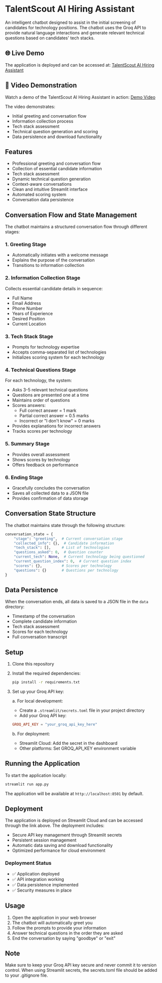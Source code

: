# TalentScout AI Hiring Assistant

An intelligent chatbot designed to assist in the initial screening of candidates for technology positions. The chatbot uses the Groq API to provide natural language interactions and generate relevant technical questions based on candidates' tech stacks.

## 🌐 Live Demo

The application is deployed and can be accessed at: [TalentScout AI Hiring Assistant](https://pg-agi-shreeyans.streamlit.app/)

## 🎥 Video Demonstration

Watch a demo of the TalentScout AI Hiring Assistant in action: [Demo Video](https://share.descript.com/view/MAU4fYeJsyG)

The video demonstrates:
- Initial greeting and conversation flow
- Information collection process
- Tech stack assessment
- Technical question generation and scoring
- Data persistence and download functionality

## Features

- Professional greeting and conversation flow
- Collection of essential candidate information
- Tech stack assessment
- Dynamic technical question generation
- Context-aware conversations
- Clean and intuitive Streamlit interface
- Automated scoring system
- Conversation data persistence

## Conversation Flow and State Management

The chatbot maintains a structured conversation flow through different stages:

### 1. Greeting Stage
- Automatically initiates with a welcome message
- Explains the purpose of the conversation
- Transitions to information collection

### 2. Information Collection Stage
Collects essential candidate details in sequence:
- Full Name
- Email Address
- Phone Number
- Years of Experience
- Desired Position
- Current Location

### 3. Tech Stack Stage
- Prompts for technology expertise
- Accepts comma-separated list of technologies
- Initializes scoring system for each technology

### 4. Technical Questions Stage
For each technology, the system:
- Asks 3-5 relevant technical questions
- Questions are presented one at a time
- Maintains order of questions
- Scores answers:
  - Full correct answer = 1 mark
  - Partial correct answer = 0.5 marks
  - Incorrect or "I don't know" = 0 marks
- Provides explanations for incorrect answers
- Tracks scores per technology

### 5. Summary Stage
- Provides overall assessment
- Shows scores by technology
- Offers feedback on performance

### 6. Ending Stage
- Gracefully concludes the conversation
- Saves all collected data to a JSON file
- Provides confirmation of data storage

## Conversation State Structure

The chatbot maintains state through the following structure:
```python
conversation_state = {
    "stage": "greeting",  # Current conversation stage
    "collected_info": {},  # Candidate information
    "tech_stack": [],     # List of technologies
    "questions_asked": 0,  # Question counter
    "current_tech": None,  # Current technology being questioned
    "current_question_index": 0,  # Current question index
    "scores": {},         # Scores per technology
    "questions": {}       # Questions per technology
}
```

## Data Persistence

When the conversation ends, all data is saved to a JSON file in the `data` directory:
- Timestamp of the conversation
- Complete candidate information
- Tech stack assessment
- Scores for each technology
- Full conversation transcript

## Setup

1. Clone this repository
2. Install the required dependencies:
   ```bash
   pip install -r requirements.txt
   ```
3. Set up your Groq API key:

   a. For local development:
   - Create a `.streamlit/secrets.toml` file in your project directory
   - Add your Groq API key:
   ```toml
   GROQ_API_KEY = "your_groq_api_key_here"
   ```

   b. For deployment:
   - Streamlit Cloud: Add the secret in the dashboard
   - Other platforms: Set GROQ_API_KEY environment variable

## Running the Application

To start the application locally:
```bash
streamlit run app.py
```

The application will be available at `http://localhost:8501` by default.

## Deployment

The application is deployed on Streamlit Cloud and can be accessed through the link above. The deployment includes:

- Secure API key management through Streamlit secrets
- Persistent session management
- Automatic data saving and download functionality
- Optimized performance for cloud environment

### Deployment Status

- ✅ Application deployed
- ✅ API integration working
- ✅ Data persistence implemented
- ✅ Security measures in place

## Usage

1. Open the application in your web browser
2. The chatbot will automatically greet you
3. Follow the prompts to provide your information
4. Answer technical questions in the order they are asked
5. End the conversation by saying "goodbye" or "exit"

## Note

Make sure to keep your Groq API key secure and never commit it to version control. When using Streamlit secrets, the secrets.toml file should be added to your .gitignore file. 
